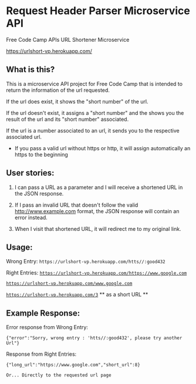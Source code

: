 # Request Header Parser Microservice API
Free Code Camp APIs URL Shortener Microservice

https://urlshort-vp.herokuapp.com/

## What is this?
This is a microservice API project for Free Code Camp that is intended to return the information of the url requested.

If the url does exist, it shows the "short number" of the url.

If the url doesn't exist, it assigns a "short number" and the shows you the result of the url and its "short number" associated.

If the url is a number associated to an url, it sends you to the respective associated url.

* If you pass a valid url without https or http, it will assign automatically an https to the beginning

## User stories:
1) I can pass a URL as a parameter and I will receive a shortened URL in the JSON response.

2) If I pass an invalid URL that doesn't follow the valid http://www.example.com format, the JSON response will contain an error instead.

3) When I visit that shortened URL, it will redirect me to my original link.

## Usage:
Wrong Entry:
`https://urlshort-vp.herokuapp.com/htts//:good432`

Right Entries:
[`https://urlshort-vp.herokuapp.com/https://www.google.com`](https://urlshort-vp.herokuapp.com/https://www.google.com)

[`https://urlshort-vp.herokuapp.com/www.google.com`](https://urlshort-vp.herokuapp.com/www.google.com)

[`https://urlshort-vp.herokuapp.com/3`](https://urlshort-vp.herokuapp.com/3)     ** as a short URL **

## Example Response:
Error response from Wrong Entry:

`{"error":"Sorry, wrong entry : 'htts//:good432', please try another Url"}`

Response from Right Entries:

`{"long_url":"https://www.google.com","short_url":8}`

`Or... Directly to the requested url page`
